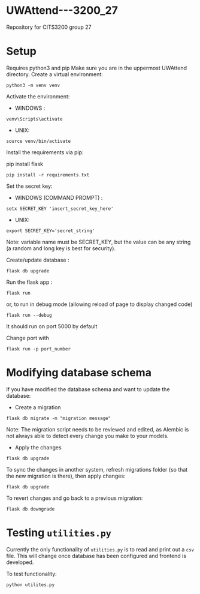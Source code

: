 # UWAttend---3200_27

Repository for CITS3200 group 27

# Setup

Requires python3 and pip
Make sure you are in the uppermost UWAttend directory.
Create a virtual environment:

```
python3 -m venv venv
```

Activate the environment:

- WINDOWS :

```
venv\Scripts\activate
```

- UNIX:

```
source venv/bin/activate
```

Install the requirements via pip:

pip install flask

```
pip install -r requirements.txt
```

Set the secret key:

- WINDOWS (COMMAND PROMPT) :

```
setx SECRET_KEY 'insert_secret_key_here'
```

- UNIX:

```
export SECRET_KEY='secret_string'
```

Note: variable name must be SECRET_KEY, but the value can be any string (a random and long key is best for security).


Create/update database :

```
flask db upgrade
```

Run the flask app :

```
flask run
```

or, to run in debug mode (allowing reload of page to display changed code)

```
flask run --debug
```

It should run on port 5000 by default

Change port with

```
flask run -p port_number
```

# Modifying database schema
If you have modified the database schema and want to update the database:

- Create a migration

```
flask db migrate -m "migration message"
```
Note: The migration script needs to be reviewed and edited, as Alembic is not always able to detect every change you make to your models.

- Apply the changes

```
flask db upgrade
```

To sync the changes in another system, refresh migrations folder (so that the new migration is there), then apply changes:
```
flask db upgrade
```
To revert changes and go back to a previous migration:
```
flask db downgrade
```


# Testing `utilities.py`
Currently the only functionality of `utilities.py` is to read and print out a `csv` file. This will change once database has been configured and frontend is developed.

To test functionality:

``` shell
python utilites.py
```
